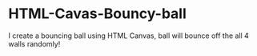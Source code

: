 # HTML-Cavas-Bouncy-ball
I create a bouncing ball using HTML Canvas, ball will bounce off the 
all 4 walls randomly! 
